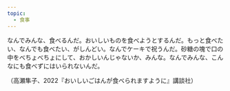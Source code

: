 ```yaml
---
topic:
  - 食事
---
```

なんでみんな、食べるんだ。おいしいものを食べようとするんだ。もっと食べたい、なんでも食べたい、がしんどい。なんでケーキで祝うんだ。砂糖の塊で口の中をべちょべちょにして、おかしいんじゃないか、みんな。なんでみんな、こんなにも食べずにはいられないんだ。

（高瀬隼子、2022『おいしいごはんが食べられますように』講談社）